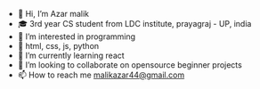 - 👋 Hi, I’m Azar malik
- 🎓 3rd year CS student from LDC institute, prayagraj - UP, india
- 👀 I’m interested in programming 
- 🔧 html, css, js, python
- 🌱 I’m currently learning react 
- 💞️ I’m looking to collaborate on opensource beginner projects 
- 📫 How to reach me malikazar44@gmail.com

<!---
azr-arch/azr-arch is a ✨ special ✨ repository because its `README.md` (this file) appears on your GitHub profile.
You can click the Preview link to take a look at your changes.
--->
